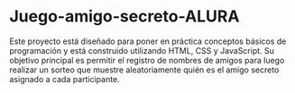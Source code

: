 # Juego-amigo-secreto-ALURA
Este proyecto está diseñado para poner en práctica conceptos básicos de programación y está construido utilizando HTML, CSS y JavaScript. Su objetivo principal es permitir el registro de nombres de amigos para luego realizar un sorteo que muestre aleatoriamente quién es el amigo secreto asignado a cada participante. 

